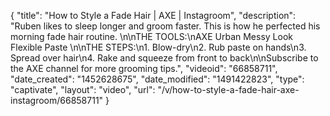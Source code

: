{
    "title": "How to Style a Fade Hair | AXE | Instagroom",
    "description": "Ruben likes to sleep longer and groom faster. This is how he perfected his morning fade hair routine.  \n\nTHE TOOLS:\nAXE Urban Messy Look Flexible Paste \n\nTHE STEPS:\n1. Blow-dry\n2. Rub paste on hands\n3. Spread over hair\n4. Rake and squeeze from front to back\n\nSubscribe to the AXE channel for more grooming tips.",
    "videoid": "66858711",
    "date_created": "1452628675",
    "date_modified": "1491422823",
    "type": "captivate",
    "layout": "video",
    "url": "\/v\/how-to-style-a-fade-hair-axe-instagroom\/66858711"
}